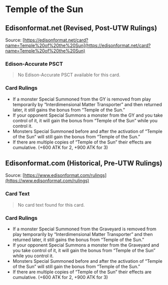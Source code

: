 # Temple of the Sun

## Edisonformat.net (Revised, Post-UTW Rulings)

Source: [https://edisonformat.net/card?name=Temple%20of%20the%20Sun](https://edisonformat.net/card?name=Temple%20of%20the%20Sun)

### Edison-Accurate PSCT

> No Edison-Accurate PSCT available for this card.

### Card Rulings

*   If a monster Special Summoned from the GY is removed from play temporarily by “Interdimensional Matter Transporter” and then returned later, it still gains the bonus from “Temple of the Sun.”
*   If your opponent Special Summons a monster from the GY and you take control of it, it will gain the bonus from “Temple of the Sun” while you control it.
*   Monsters Special Summoned before and after the activation of “Temple of the Sun” will still gain the bonus from “Temple of the Sun.”
*   If there are multiple copies of “Temple of the Sun” their effects are cumulative. (+600 ATK for 2, +900 ATK for 3)


## Edisonformat.com (Historical, Pre-UTW Rulings)

Source: [https://www.edisonformat.com/rulings](https://www.edisonformat.com/rulings)

### Card Text

> No card text found for this card.

### Card Rulings

*   If a monster Special Summoned from the Graveyard is removed from play temporarily by “Interdimensional Matter Transporter” and then returned later, it still gains the bonus from “Temple of the Sun.”
*   If your opponent Special Summons a monster from the Graveyard and you take control of it, it will gain the bonus from “Temple of the Sun” while you control it.
*   Monsters Special Summoned before and after the activation of “Temple of the Sun” will still gain the bonus from “Temple of the Sun.”
*   If there are multiple copies of “Temple of the Sun” their effects are cumulative. (+600 ATK for 2, +900 ATK for 3)


